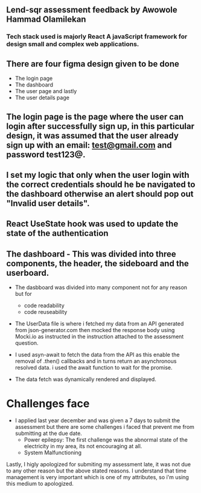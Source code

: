 ## Lend-sqr assessment feedback by Awowole Hammad Olamilekan

### Tech stack used is majorly **React** A javaScript framework for design small and complex web applications.

## There are four figma design given to be done
- The login page
- The dashboard
- The user page and lastly
- The user details page

## The login page is the page where the user can login after successfully sign up, in this particular design, it was assumed that the user already sign up with an email: test@gmail.com and password test123@.
## I set my logic that only when the user login with the correct credentials should he be navigated to the dashboard otherwise an alert should pop out "Invalid user details".
## React UseState hook was used to update the state of the authentication

## The dashboard - This was divided into three components, the header, the sideboard and the userboard.
- The dasbboard was divided into many component not for any reason but for
    - code readability
    - code reuseability
- The UserData file is where i fetched my data from an API generated from json-generator.com then mocked the response body using Mocki.io as instructed in the instruction attached to the assessment question.
- I used asyn-await to fetch the data from the API as this enable the removal of .then() callbacks and in turns return an asynchronous resolved data. i used the await function to wait for the promise.

- The data fetch was dynamically rendered and displayed.

# Challenges face
- I applied last year december and was given a 7 days to submit the assessment but there are some challenges i faced that prevent me from submitting at the due date.
    - Power epilepsy: The first challenge was the abnormal state of the electricity in my area, its not encouraging at all.
    - System Malfunctioning

Lastly, I higly apologized for submiting my assessment late, it was not due to any other reason but the above stated reasons.
I understand that time management is very important which is one of my attributes, so i'm using this medium to apologized.